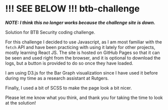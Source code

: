 # !!! SEE BELOW !!! btb-challenge

***NOTE: I think this no longer works because the challenge site is down.***

Solution for BTB Security coding challenge.

For this challenge I decided to use Javascript, 
as I am most familiar with the `fetch` API and have been practicing with using it lately for other projects, mostly learning React JS. 
The site is hosted on GitHub Pages so that it can be seen and used right from the browser, and it is optional to download the logs, 
but a button is provided to do so once they have loaded.

I am using D3.js for the Bar Graph visualization since I have used it before during my time as a research assistant at Rutgers.

Finally, I used a bit of SCSS to make the page look a bit nicer.

Please let me know what you think, and thank you for taking the time to look at the solution!
